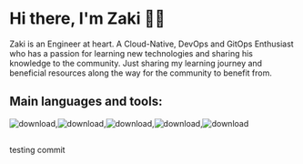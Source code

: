 # Hi there, I'm Zaki 👋🏾
Zaki is an Engineer at heart. A Cloud-Native, DevOps and GitOps Enthusiast who has a passion for learning new technologies and sharing his knowledge to the community.
Just sharing my learning journey and beneficial resources along the way for the community to benefit from.
## Main languages and tools:
![download](https://user-images.githubusercontent.com/96184193/159127546-5c304590-0cfa-4a81-96cd-11b143e29b2d.png),![download](https://user-images.githubusercontent.com/96184193/159127648-464da937-bf5a-426a-8d5f-e1cd63a2cc34.png),![download](https://user-images.githubusercontent.com/96184193/159127760-40a9f85b-8ff8-461a-96d0-5aa9cc74299d.png),![download](https://user-images.githubusercontent.com/96184193/159127795-80edc36f-25da-4f61-a38f-ecf494a27bcc.png),![download](https://user-images.githubusercontent.com/96184193/159127821-6f708815-9876-4158-9eba-494a797745de.png)

##
testing commit





